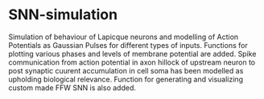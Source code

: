 # SNN-simulation
Simulation of behaviour of Lapicque neurons and modelling of Action Potentials as Gaussian Pulses for different types of inputs. 
Functions for plotting various phases and levels of membrane potential are added.
Spike communication from  action potential in axon hillock of upstream neuron to post synaptic cuurent accumulation in cell soma has been modelled as upholding biological relevance.
Function for generating and visualizing custom made FFW SNN is also added.
